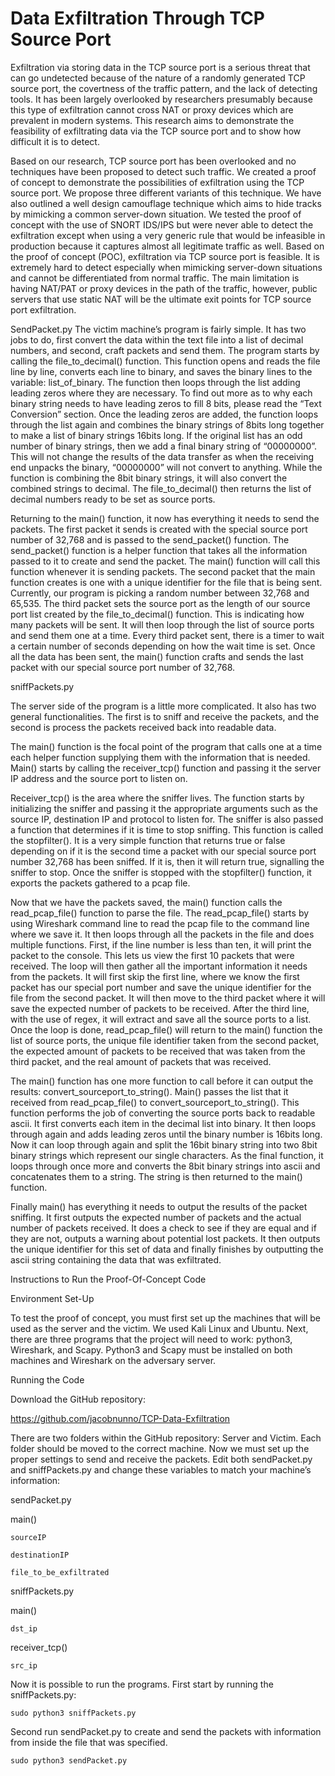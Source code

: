 # Data Exfiltration Through TCP Source Port
 
Exfiltration via storing data in the TCP source port is a serious threat that can go undetected because of the nature of a randomly generated TCP source port, the covertness of the traffic pattern, and the lack of detecting tools. It has been largely overlooked by researchers presumably because this type of exfiltration cannot cross NAT or proxy devices which are prevalent in modern systems. This research aims to demonstrate the feasibility of exfiltrating data via the TCP source port and to show how difficult it is to detect. 

Based on our research, TCP source port has been overlooked and no techniques have been proposed to detect such traffic. We created a proof of concept to demonstrate the possibilities of exfiltration using the TCP source port. We propose three different variants of this technique. We have also outlined a well design camouflage technique which aims to hide tracks by mimicking a common server-down situation. We tested the proof of concept with the use of SNORT IDS/IPS but were never able to detect the exfiltration except when using a very generic rule that would be infeasible in production because it captures almost all legitimate traffic as well. 
Based on the proof of concept (POC), exfiltration via TCP source port is feasible. It is extremely hard to detect especially when mimicking server-down situations and cannot be differentiated from normal traffic. The main limitation is having NAT/PAT or proxy devices in the path of the traffic, however, public servers that use static NAT will be the ultimate exit points for TCP source port exfiltration.


SendPacket.py
The victim machine’s program is fairly simple. It has two jobs to do, first convert the data within the text file into a list of decimal numbers, and second, craft packets and send them. The program starts by calling the file_to_decimal() function. This function opens and reads the file line by line, converts each line to binary, and saves the binary lines to the variable: list_of_binary. The function then loops through the list adding leading zeros where they are necessary. To find out more as to why each binary string needs to have leading zeros to fill 8 bits, please read the “Text Conversion” section. Once the leading zeros are added, the function loops through the list again and combines the binary strings of 8bits long together to make a list of binary strings 16bits long. If the original list has an odd number of binary strings, then we add a final binary string of “00000000”. This will not change the results of the data transfer as when the receiving end unpacks the binary, “00000000” will not convert to anything. While the function is combining the 8bit binary strings, it will also convert the combined strings to decimal. The file_to_decimal() then returns the list of decimal numbers ready to be set as source ports.

Returning to the main() function, it now has everything it needs to send the packets. The first packet it sends is created with the special source port number of 32,768 and is passed to the send_packet() function. The send_packet() function is a helper function that takes all the information passed to it to create and send the packet. The main() function will call this function whenever it is sending packets. The second packet that the main function creates is one with a unique identifier for the file that is being sent. Currently, our program is picking a random number between 32,768 and 65,535. The third packet sets the source port as the length of our source port list created by the file_to_decimal() function. This is indicating how many packets will be sent. It will then loop through the list of source ports and send them one at a time. Every third packet sent, there is a timer to wait a certain number of seconds depending on how the wait time is set. Once all the data has been sent, the main() function crafts and sends the last packet with our special source port number of 32,768.

sniffPackets.py

The server side of the program is a little more complicated. It also has two general functionalities. The first is to sniff and receive the packets, and the second is process the packets received back into readable data.

The main() function is the focal point of the program that calls one at a time each helper function supplying them with the information that is needed. Main() starts by calling the receiver_tcp() function and passing it the server IP address and the source port to listen on.
	
Receiver_tcp() is the area where the sniffer lives. The function starts by initializing the sniffer and passing it the appropriate arguments such as the source IP, destination IP and protocol to listen for. The sniffer is also passed a function that determines if it is time to stop sniffing. This function is called the stopfilter(). It is a very simple function that returns true or false depending on if it is the second time a packet with our special source port number 32,768 has been sniffed. If it is, then it will return true, signalling the sniffer to stop. Once the sniffer is stopped with the stopfilter() function, it exports the packets gathered to a pcap file.
	
Now that we have the packets saved, the main() function calls the read_pcap_file() function to parse the file. The read_pcap_file() starts by using Wireshark command line to read the pcap file to the command line where we save it. It then loops through all the packets in the file and does multiple functions. First, if the line number is less than ten, it will print the packet to the console. This lets us view the first 10 packets that were received. The loop will then gather all the important information it needs from the packets. It will first skip the first line, where we know the first packet has our special port number and save the unique identifier for the file from the second packet. It will then move to the third packet where it will save the expected number of packets to be received. After the third line, with the use of regex, it will extract and save all the source ports to a list. Once the loop is done, read_pcap_file() will return to the main() function the list of source ports, the unique file identifier taken from the second packet, the expected amount of packets to be received that was taken from the third packet, and the real amount of packets that was received.
	
The main() function has one more function to call before it can output the results: convert_sourceport_to_string(). Main() passes the list that it received from read_pcap_file() to convert_sourceport_to_string(). This function performs the job of converting the source ports back to readable ascii. It first converts each item in the decimal list into binary. It then loops through again and adds leading zeros until the binary number is 16bits long. Now it can loop through again and split the 16bit binary string into two 8bit binary strings which represent our single characters. As the final function, it loops through once more and converts the 8bit binary strings into ascii and concatenates them to a string. The string is then returned to the main() function.
	
Finally main() has everything it needs to output the results of the packet sniffing. It first outputs the expected number of packets and the actual number of packets received. It does a check to see if they are equal and if they are not, outputs a warning about potential lost packets. It then outputs the unique identifier for this set of data and finally finishes by outputting the ascii string containing the data that was exfiltrated.


Instructions to Run the Proof-Of-Concept Code

Environment Set-Up
	
To test the proof of concept, you must first set up the machines that will be used as the server and the victim. We used Kali Linux and Ubuntu. Next, there are three programs that the project will need to work: python3, Wireshark, and Scapy. Python3 and Scapy must be installed on both machines and Wireshark on the adversary server. 

Running the Code

Download the GitHub repository: 

https://github.com/jacobnunno/TCP-Data-Exfiltration

There are two folders within the GitHub repository: Server and Victim. Each folder should be moved to the correct machine. Now we must set up the proper settings to send and receive the packets. Edit both sendPacket.py and sniffPackets.py and change these variables to match your machine’s information:

sendPacket.py

main()

	sourceIP

	destinationIP

	file_to_be_exfiltrated

sniffPackets.py 

main()

	dst_ip
	
receiver_tcp()

	src_ip
	
	
Now it is possible to run the programs. First start by running the sniffPackets.py:

	sudo python3 sniffPackets.py


Second run sendPacket.py to create and send the packets with information from inside the file that was specified.

	sudo python3 sendPacket.py
